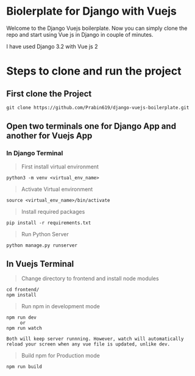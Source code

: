 # Biolerplate for Django with Vuejs

Welcome to the Django Vuejs boilerplate. Now you can simply clone the repo and start using Vue js in Django in couple of minutes.

I have used Django 3.2 with Vue js 2

# Steps to clone and run the project

## First clone the Project

```shell
git clone https://github.com/Prabin619/django-vuejs-boilerplate.git
```

## Open two terminals one for Django App and another for Vuejs App

### In Django Terminal

> First install virtual environment

```shell
python3 -m venv <virtual_env_name>
```

> Activate Virtual environment

```shell
source <virtual_env_name>/bin/activate
```

> Install required packages

```shell
pip install -r requirements.txt
```

> Run Python Server

```shell
python manage.py runserver
```

## In Vuejs Terminal

> Change directory to frontend and install node modules

```shell
cd frontend/
npm install
```

> Run npm in development mode

```shell
npm run dev
     or 
npm run watch

Both will keep server runnning. However, watch will automatically reload your screen when any vue file is updated, unlike dev.
```

> Build npm for Production mode

```shell
npm run build
```

